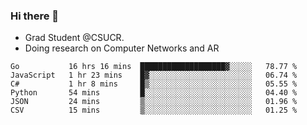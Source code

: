 ### Hi there 👋
- Grad Student @CSUCR. 
- Doing research on Computer Networks and AR
<!--START_SECTION:waka-->

```text
Go           16 hrs 16 mins  ███████████████████▓░░░░░   78.77 %
JavaScript   1 hr 23 mins    █▓░░░░░░░░░░░░░░░░░░░░░░░   06.74 %
C#           1 hr 8 mins     █▒░░░░░░░░░░░░░░░░░░░░░░░   05.55 %
Python       54 mins         █░░░░░░░░░░░░░░░░░░░░░░░░   04.40 %
JSON         24 mins         ▒░░░░░░░░░░░░░░░░░░░░░░░░   01.96 %
CSV          15 mins         ▒░░░░░░░░░░░░░░░░░░░░░░░░   01.25 %
```

<!--END_SECTION:waka-->
<!--
**jluo117/jluo117** is a ✨ _special_ ✨ repository because its `README.md` (this file) appears on your GitHub profile.

Here are some ideas to get you started:

- 🔭 I’m currently working on ...
- 🌱 I’m currently learning ...
- 👯 I’m looking to collaborate on ...
- 🤔 I’m looking for help with ...
- 💬 Ask me about ...
- 📫 How to reach me: ...
- 😄 Pronouns: ...
- ⚡ Fun fact: ...
-->
